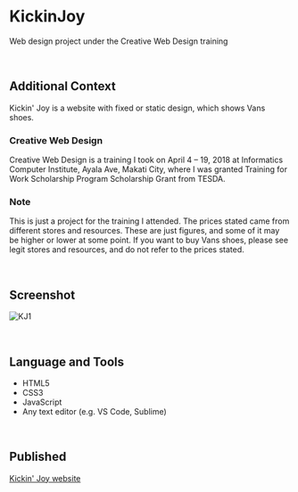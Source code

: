 # KickinJoy

Web design project under the Creative Web Design training

<br>

## Additional Context

Kickin' Joy is a website with fixed or static design, which shows Vans shoes.

### Creative Web Design

Creative Web Design is a training I took on April 4 – 19, 2018 at Informatics Computer Institute, Ayala Ave, Makati City, where I was granted Training for Work Scholarship Program Scholarship Grant from TESDA.

### Note

This is just a project for the training I attended. The prices stated came from different stores and resources. These are just figures, and some of it may be higher or lower at some point. If you want to buy Vans shoes, please see legit stores and resources, and do not refer to the prices stated.

<br>

## Screenshot

![KJ1](https://user-images.githubusercontent.com/84888155/126582923-0ddff0ce-29f0-47a3-b067-b0ed98409914.png)

<br>

## Language and Tools

- HTML5
- CSS3
- JavaScript
- Any text editor (e.g. VS Code, Sublime)

<br>

## Published

[Kickin' Joy website](https://rynrsts.github.io/KickinJoy/)
